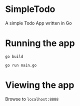 # SimpleTodo
 A simple Todo App written in Go

# Running the app
`go build`

`go run main.go`

# Viewing the app
Browse to `localhost:8888`
